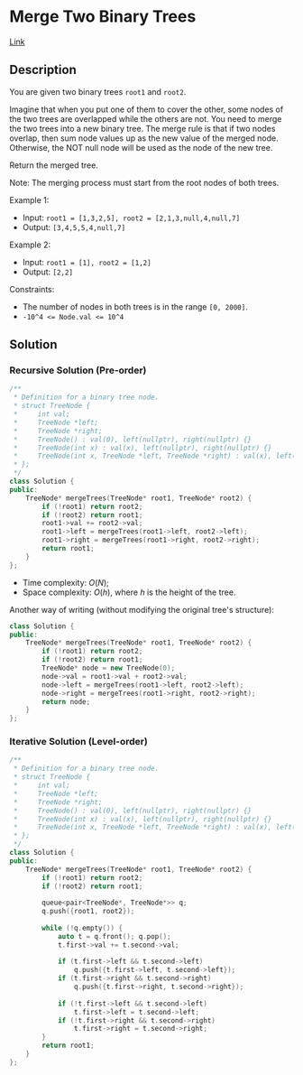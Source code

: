 # Merge Two Binary Trees

[Link](https://leetcode.com/problems/merge-two-binary-trees/description/)

## Description

You are given two binary trees `root1` and `root2`.

Imagine that when you put one of them to cover the other, some nodes of the two trees are overlapped while the others are not. You need to merge the two trees into a new binary tree. The merge rule is that if two nodes overlap, then sum node values up as the new value of the merged node. Otherwise, the NOT null node will be used as the node of the new tree.

Return the merged tree.

Note: The merging process must start from the root nodes of both trees.

Example 1:

- Input: `root1 = [1,3,2,5], root2 = [2,1,3,null,4,null,7]`
- Output: `[3,4,5,5,4,null,7]`

Example 2:

- Input: `root1 = [1], root2 = [1,2]`
- Output: `[2,2]`

Constraints:

- The number of nodes in both trees is in the range `[0, 2000]`.
- `-10^4 <= Node.val <= 10^4`

## Solution

### Recursive Solution (Pre-order)

```C++
/**
 * Definition for a binary tree node.
 * struct TreeNode {
 *     int val;
 *     TreeNode *left;
 *     TreeNode *right;
 *     TreeNode() : val(0), left(nullptr), right(nullptr) {}
 *     TreeNode(int x) : val(x), left(nullptr), right(nullptr) {}
 *     TreeNode(int x, TreeNode *left, TreeNode *right) : val(x), left(left), right(right) {}
 * };
 */
class Solution {
public:
    TreeNode* mergeTrees(TreeNode* root1, TreeNode* root2) {
        if (!root1) return root2;
        if (!root2) return root1;
        root1->val += root2->val;
        root1->left = mergeTrees(root1->left, root2->left);
        root1->right = mergeTrees(root1->right, root2->right);
        return root1;
    }
};
```

- Time complexity: $O(N)$;
- Space complexity: $O(h)$, where $h$ is the height of the tree.

Another way of writing (without modifying the original tree's structure):

```C++
class Solution {
public:
    TreeNode* mergeTrees(TreeNode* root1, TreeNode* root2) {
        if (!root1) return root2;
        if (!root2) return root1;
        TreeNode* node = new TreeNode(0);
        node->val = root1->val + root2->val;
        node->left = mergeTrees(root1->left, root2->left);
        node->right = mergeTrees(root1->right, root2->right);
        return node;
    }
};
```

### Iterative Solution (Level-order)

```C++
/**
 * Definition for a binary tree node.
 * struct TreeNode {
 *     int val;
 *     TreeNode *left;
 *     TreeNode *right;
 *     TreeNode() : val(0), left(nullptr), right(nullptr) {}
 *     TreeNode(int x) : val(x), left(nullptr), right(nullptr) {}
 *     TreeNode(int x, TreeNode *left, TreeNode *right) : val(x), left(left), right(right) {}
 * };
 */
class Solution {
public:
    TreeNode* mergeTrees(TreeNode* root1, TreeNode* root2) {
        if (!root1) return root2;
        if (!root2) return root1;
        
        queue<pair<TreeNode*, TreeNode*>> q;
        q.push({root1, root2});
        
        while (!q.empty()) {
            auto t = q.front(); q.pop();
            t.first->val += t.second->val;
            
            if (t.first->left && t.second->left) 
                q.push({t.first->left, t.second->left});
            if (t.first->right && t.second->right) 
                q.push({t.first->right, t.second->right});
            
            if (!t.first->left && t.second->left) 
                t.first->left = t.second->left;
            if (!t.first->right && t.second->right) 
                t.first->right = t.second->right;
        }
        return root1;
    }
};
```
